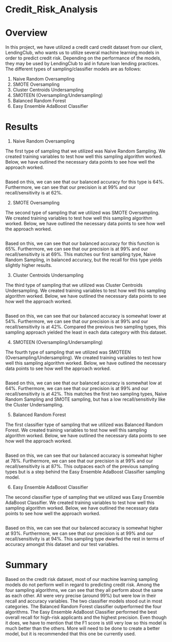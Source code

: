 # Credit_Risk_Analysis

# Overview 

In this project, we have utilized a credit card credit dataset from our client, LendingClub, who wants us to utilize several machine learning models in order to predict credit risk. Depending on the performance of the models, they may be used by LendingClub to aid in future loan lending practices. The different types of sampling/classifier models are as follows: 

1. Naive Random Oversampling
2. SMOTE Oversampling
3. Cluster Centroids Undersampling
4. SMOTEEN (Oversampling/Undersampling)
5. Balanced Random Forest
6. Easy Ensemble AdaBoost Classifier

# Results 

1. Naive Random Oversampling

The first type of sampling that we utilized was Naive Random Sampling. We created training variables to test how well this sampling algorithm worked. Below, we have outlined the necessary data points to see how well the approach worked. 

![]()

Based on this, we can see that our balanced accuracy for this type is 64%. Furthermore, we can see that our precision is at 99% and our recall/sensitivity is at 62%.

2. SMOTE Oversampling

The second type of sampling that we utilized was SMOTE Oversampling. We created training variables to test how well this sampling algorithm worked. Below, we have outlined the necessary data points to see how well the approach worked. 

![]()

Based on this, we can see that our balanced accuracy for this function is 65%. Furthermore, we can see that our precision is at 99% and our recall/sensitivity is at 69%. This matches our first sampling type, Naive Random Sampling, in balanced accuracy, but the recall for this type yields slightly higher results. 

3. Cluster Centroids Undersampling

The third type of sampling that we utilized was Cluster Centroids Undersampling. We created training variables to test how well this sampling algorithm worked. Below, we have outlined the necessary data points to see how well the approach worked. 

![]()

Based on this, we can see that our balanced accuracy is somewhat lower at 54%. Furthermore, we can see that our precision is at 99% and our recall/sensitivity is at 42%. Compared the previous two sampling types, this sampling approach yielded the least in each data category with this dataset. 

4. SMOTEEN (Oversampling/Undersampling)

The fourth type of sampling that we utilized was SMOTEEN (Oversampling/Undersampling). We created training variables to test how well this sampling algorithm worked. Below, we have outlined the necessary data points to see how well the approach worked. 

![]()

Based on this, we can see that our balanced accuracy is somewhat low at 64%. Furthermore, we can see that our precision is at 99% and our recall/sensitivity is at 42%. This matches the first two sampling types, Naive Random Sampling and SMOTE sampling, but has a low recall/sensitivity like the Cluster Undersampling. 

5. Balanced Random Forest

The first classifier type of sampling that we utilized was Balanced Random Forest. We created training variables to test how well this sampling algorithm worked. Below, we have outlined the necessary data points to see how well the approach worked. 

![]()

Based on this, we can see that our balanced accuracy is somewhat higher at 78%. Furthermore, we can see that our precision is at 99% and our recall/sensitivity is at 87%. This outpaces each of the previous sampling types but is a step behind the Easy Ensemble AdaBoost Classifier sampling model.

6. Easy Ensemble AdaBoost Classifier

The second classifier type of sampling that we utilized was Easy Ensemble AdaBoost Classifier. We created training variables to test how well this sampling algorithm worked. Below, we have outlined the necessary data points to see how well the approach worked. 

![]()

Based on this, we can see that our balanced accuracy is somewhat higher at 93%. Furthermore, we can see that our precision is at 99% and our recall/sensitivity is at 94%. This sampling type dwarfed the rest in terms of accuracy amongst this dataset and our test variables. 

# Summary 

Based on the credit risk dataset, most of our machine learning sampling models do not perform well in regard to predicting credit risk. Among the four sampling algorithms, we can see that they all perform about the same as each other. All were very precise (around 99%) but were low in their recall and accuracy variables. The two classifier models stood out in most categories. The Balanced Random Forest classifier outperformed the four algorithms. The Easy Ensemble AdaBoost Classifier performed the best overall recall for high-risk applicants and the highest precision. Even though it does, we have to mention that the F1 score is still very low so this model is much better than the others. More will need to be done to create a better model, but it is recommended that this one be currently used.

